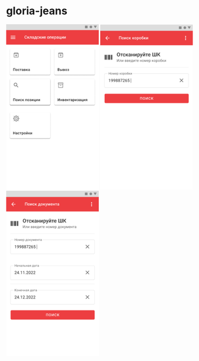 # gloria-jeans

<img src="images/Screenshot 2023-01-30 at 14-23-04 GJ.pdf.png" width="250"/>   <img src="images/Screenshot 2023-01-30 at 09-23-47 GJ.pdf.png" width="250"/>   <img src="images/Screenshot 2023-01-30 at 09-25-42 GJ.pdf.png" width="250"/>